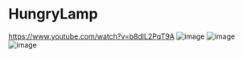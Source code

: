 # HungryLamp
https://www.youtube.com/watch?v=b8dlL2PqT9A
![image](https://user-images.githubusercontent.com/49325921/177209662-da3d2ce5-48c5-495a-bd3f-d9641aaa4a49.png)
![image](https://user-images.githubusercontent.com/49325921/177209685-280d2c69-5fc8-4de9-a65c-5f11ee06914a.png)
![image](https://user-images.githubusercontent.com/49325921/177209701-6da107e2-0c6a-48c4-9b2d-beba3096d75e.png)
